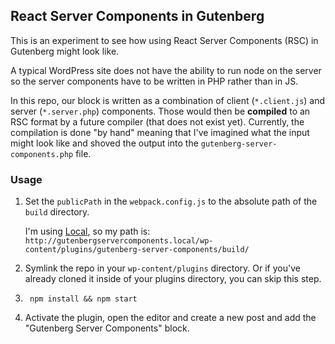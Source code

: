 ## React Server Components in Gutenberg

This is an experiment to see how using React Server Components (RSC) in Gutenberg
might look like.

A typical WordPress site does not have the ability to run node
on the server so the server components have to be written in PHP rather than in
JS.

In this repo, our block is written as a combination of client
(`*.client.js`) and server (`*.server.php`) components. Those would then be
**compiled** to an RSC format by a future compiler (that does not exist yet).
Currently, the compilation is done "by hand" meaning that I've imagined what the
input might look like and shoved the output into the
`gutenberg-server-components.php` file.

### Usage

1. Set the `publicPath` in the `webpack.config.js` to the absolute path of the
   `build` directory.

   I'm using [Local](https://localwp.com/), so my path is:
   `http://gutenbergservercomponents.local/wp-content/plugins/gutenberg-server-components/build/`

2. Symlink the repo in your `wp-content/plugins` directory. Or if you've
   already cloned it inside of your plugins directory, you can skip this step.

3. ```
    npm install && npm start
   ```

4. Activate the plugin, open the editor and create a new post and add the "Gutenberg Server Components" block.
